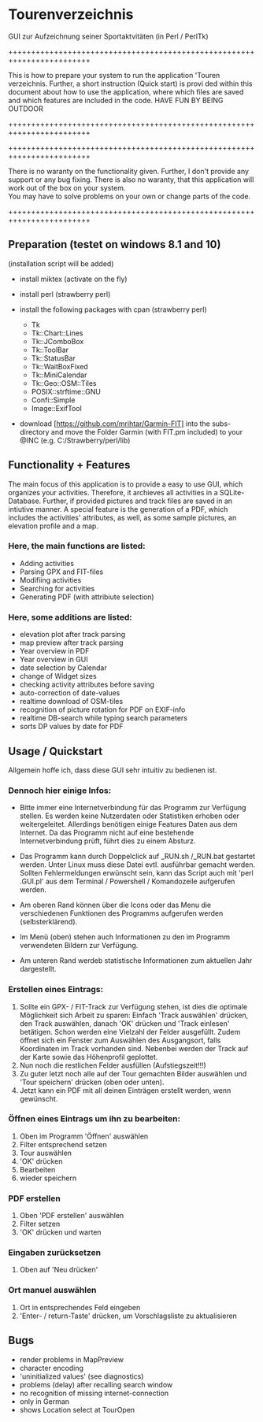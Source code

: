 # Tourenverzeichnis
GUI zur Aufzeichnung seiner Sportaktvitäten (in Perl / PerlTk)

++++++++++++++++++++++++++++++++++++++++++++++++++++++++++++++++++++++++

This is how to prepare your system to run the application 'Touren
verzeichnis. Further, a short instruction (Quick start) is provi
ded within this document about how to use the application, where
which files are saved and which features are included in the code.
 			HAVE FUN BY BEING OUTDOOR		     
			
++++++++++++++++++++++++++++++++++++++++++++++++++++++++++++++++++++++++

++++++++++++++++++++++++++++++++++++++++++++++++++++++++++++++++++++++++

There is no waranty on the functionality given. Further, I don't 
provide any support or any bug fixing. There is also no waranty,
that this application will work out of the box on your system.  
You may have to solve problems on your own or change parts of the
code.							    

++++++++++++++++++++++++++++++++++++++++++++++++++++++++++++++++++++++++

## Preparation (testet on windows 8.1 and 10)
(installation script will be added)

* install miktex (activate on the fly)

* install perl (strawberry perl)

* install the following packages with cpan (strawberry perl)
	- Tk
	- Tk::Chart::Lines
	- Tk::JComboBox
	- Tk::ToolBar
	- Tk::StatusBar
	- Tk::WaitBoxFixed
	- Tk::MiniCalendar
	- Tk::Geo::OSM::Tiles
	- POSIX::strftime::GNU
	- Confi::Simple
	- Image::ExifTool

* download [https://github.com/mrihtar/Garmin-FIT] into the subs-directory
and move the Folder Garmin (with FIT.pm included) to your @INC 
	(e.g. C:/Strawberry/perl/lib)

## Functionality + Features

The main focus of this application is to provide a easy to use 
GUI, which organizes your activities. Therefore, it archieves 
all activities in a SQLite-Database. Further, if provided 
pictures and track files are saved in an intiutive manner. A 
special feature is the generation of a PDF, which includes the 
activities' attributes, as well, as some sample pictures, an 
elevation profile and a map.

### Here, the main functions are listed:

* Adding activities
* Parsing GPX and FIT-files
* Modifiing activities
* Searching for activities
* Generating PDF (with attribiute selection)

### Here, some additions are listed:

* elevation plot after track parsing
* map preview after track parsing
* Year overview in PDF
* Year overview in GUI
* date selection by Calendar
* change of Widget sizes
* checking activity attributes before saving
* auto-correction of date-values
* realtime download of OSM-tiles
* recognition of picture rotation for PDF on EXIF-info
* realtime DB-search while typing search parameters
* sorts DP values by date for PDF

## Usage / Quickstart

Allgemein hoffe ich, dass diese GUI sehr intuitiv zu bedienen ist.

### Dennoch hier einige Infos:

* Bitte immer eine Internetverbindung für das Programm zur Verfügung
stellen. Es werden keine Nutzerdaten oder Statistiken erhoben oder
weitergeleitet. Allerdings benötigen einige Features Daten aus dem 
Internet. Da das Programm nicht auf eine bestehende Internetverbindung
prüft, führt dies zu einem Absturz.

* Das Programm kann durch Doppelclick auf _RUN.sh /_RUN.bat gestartet 
werden. Unter Linux muss diese Datei evtl. ausführbar gemacht werden.
Sollten Fehlermeldungen erwünscht sein, kann das Script auch mit
'perl .GUI.pl' aus dem Terminal / Powershell / Komandozeile aufgerufen
werden.
* Am oberen Rand können über die Icons oder das Menu die verschiedenen
Funktionen des Programms aufgerufen werden (selbsterklärend).
* Im Menü (oben) stehen auch Informationen zu den im Programm 
verwendeten Bildern zur Verfügung.
* Am unteren Rand werdeb statistische Informationen zum aktuellen Jahr
dargestellt.

### Erstellen eines Eintrags:

1. Sollte ein GPX- / FIT-Track zur Verfügung stehen, ist dies die 
optimale Möglichkeit sich Arbeit zu sparen: Einfach 'Track auswählen'
drücken, den Track auswählen, danach 'OK' drücken und 'Track einlesen'
betätigen. Schon werden eine Vielzahl der Felder ausgefüllt. Zudem
öffnet sich ein Fenster zum Auswählen des Ausgangsort, falls Koordinaten 
im Track vorhanden sind. Nebenbei werden der Track auf der Karte sowie
das Höhenprofil geplottet. 
2. Nun noch die restlichen Felder ausfüllen (Aufstiegszeit!!!)
3. Zu guter letzt noch alle auf der Tour gemachten Bilder auswählen und
'Tour speichern' drücken (oben oder unten).
4. Jetzt kann ein PDF mit all deinen Einträgen erstellt werden, wenn 
gewünscht.

### Öffnen eines Eintrags um ihn zu bearbeiten:

1. Oben im Programm 'Öffnen' auswählen
2. Filter entsprechend setzen
3. Tour auswählen
4. 'OK' drücken
5. Bearbeiten
6. wieder speichern

### PDF erstellen

1. Oben 'PDF erstellen' auswählen
2. Filter setzen
3. 'OK' drücken und warten

### Eingaben zurücksetzen

1. Oben auf 'Neu drücken'

### Ort manuel auswählen

1. Ort in entsprechendes Feld eingeben
2. 'Enter- / return-Taste' drücken, um Vorschlagsliste zu aktualisieren

## Bugs

* render problems in MapPreview
* character encoding
* 'uninitialized values' (see diagnostics)
* problems (delay) after recalling search window
* no recognition of missing internet-connection
* only in German
* shows Location select at TourOpen
